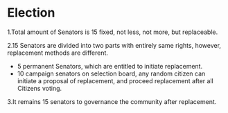 # Election

1.Total amount of Senators is 15 fixed, not less, not more, but replaceable. 

2.15 Senators are divided into two parts with entirely same rights, however, replacement methods are different. 

- 5 permanent Senators, which are entitled to initiate replacement.
- 10 campaign senators on selection board, any random citizen can initiate a proposal of replacement, and proceed replacement after all Citizens voting. 

3.It remains 15 senators to governance the community after replacement. 
